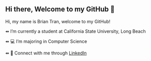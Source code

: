 ## Hi there, Welcome to my GitHub 👋

Hi, my name is Brian Tran, welcome to my GitHub!

⇴  I’m currently a student at California State University, Long Beach

⇴ 💻 I’m majoring in Computer Science 

⇴ 🔗 Connect with me through [LinkedIn](https://www.linkedin.com/in/brian-tran-1522b9192/)
